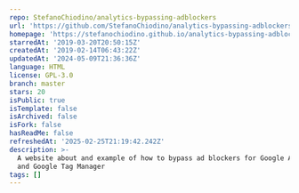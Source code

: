 ```yaml
---
repo: StefanoChiodino/analytics-bypassing-adblockers
url: 'https://github.com/StefanoChiodino/analytics-bypassing-adblockers'
homepage: 'https://stefanochiodino.github.io/analytics-bypassing-adblockers/'
starredAt: '2019-03-20T20:50:15Z'
createdAt: '2019-02-14T06:43:22Z'
updatedAt: '2024-05-09T21:36:36Z'
language: HTML
license: GPL-3.0
branch: master
stars: 20
isPublic: true
isTemplate: false
isArchived: false
isFork: false
hasReadMe: false
refreshedAt: '2025-02-25T21:19:42.242Z'
description: >-
  A website about and example of how to bypass ad blockers for Google Analytics
  and Google Tag Manager
tags: []
---
```


